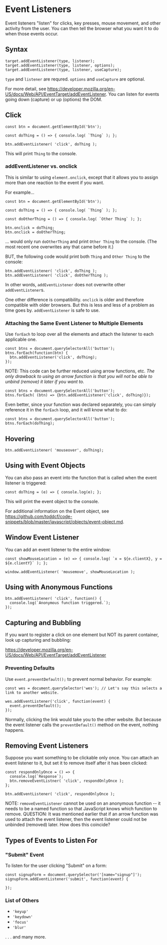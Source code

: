 # Event Listeners

Event listeners "listen" for clicks, key presses, mouse movement, and other activity from the user. You can then tell the browser what you want it to do when those events occur.


## Syntax

```
target.addEventListener(type, listener);
target.addEventListener(type, listener, options);
target.addEventListener(type, listener, useCapture);
```

`type` and `listener` are requred. `options` and `useCapture` are optional.

For more detail, see https://developer.mozilla.org/en-US/docs/Web/API/EventTarget/addEventListener. You can listen for events going down (capture) or up (options) the DOM.


## Click

```
const btn = document.getElementById('btn');

const doThing = () => { console.log( `Thing` ); };

btn.addEventListener( 'click', doThing );
```

This will print `Thing` to the console.


### addEventListener vs. onclick

This is similar to using `element.onclick`, except that it allows you to assign more than one reaction to the event if you want.

For example...

```
const btn = document.getElementById('btn');

const doThing = () => { console.log( `Thing` ); };

const doOtherThing = () => { console.log( `Other Thing` ); };

btn.onclick = doThing;
btn.onclick = doOtherThing;
```

... would only run `doOtherThing` and print `Other Thing` to the console. (The most recent one overwrites any that came before it.)

BUT, the following code would print both `Thing` and `Other Thing` to the console:

```
btn.addEventListener( 'click', doThing );
btn.addEventListener( 'click', doOtherThing );
```

In other words, `addEventListener` does not overwrite other `addEventListener`s.

One other difference is compatibility. `onclick` is older and therefore compatible with older browsers. But this is less and less of a problem as time goes by. `addEventListener` is safe to use.


### Attaching the Same Event Listener to Multiple Elements

Use `forEach` to loop over all the elements and attach the listener to each applicable one.

```
const btns = document.querySelectorAll('button');
btns.forEach(function(btn) {
  btn.addEventListener('click', doThing);
});
```

NOTE: This code can be further reduced using arrow functions, etc.  *The only drawback to using an arrow function is that you will not be able to unbind (remove) it later if you want to.*

```
const btns = document.querySelectorAll('button');
btns.forEach( (btn) => {btn.addEventListener('click', doThing)});
```

Even better, since your function was declared separately, you can simply reference it in the `forEach` loop, and it will know what to do:

```
const btns = document.querySelectorAll('button');
btns.forEach(doThing);
```


## Hovering

```
btn.addEventListener( 'mouseover', doThing);
```


## Using with Event Objects

You can also pass an event into the function that is called when the event listener is triggered:

```
const doThing = (e) => { console.log(e); };
```

This will print the event object to the console.

For additional information on the Event object, see https://github.com/toddcf/code-snippets/blob/master/javascript/objects/event-object.md.


## Window Event Listener

You can add an event listener to the entire window:

```
const showMouseLocation = (e) => { console.log( `x = ${e.clientX}, y = ${e.clientY}` ); };

window.addEventListener( 'mousemove', showMouseLocation );
```


## Using with Anonymous Functions

```
btn.addEventListener( 'click', function() {
  console.log(`Anonymous function triggered.`);
});
```


## Capturing and Bubbling

If you want to register a click on one element but NOT its parent container, look up capturing and bubbling:

https://developer.mozilla.org/en-US/docs/Web/API/EventTarget/addEventListener


### Preventing Defaults

Use `event.preventDefault();` to prevent normal behavior.  For example:

```
const wes = document.querySelector('wes'); // Let's say this selects a link to another website.

wes.addEventListener('click', function(event) {
  event.preventDefault();
});
```

Normally, clicking the link would take you to the other website.  But because the event listener calls the `preventDefault()` method on the event, nothing happens.


## Removing Event Listeners

Suppose you want something to be clickable only once. You can attach an event listener to it, but set it to remove itself after it has been clicked:

```
const respondOnlyOnce = () => {
  console.log(`Response`);
  btn.removeEventListner( 'click', respondOnlyOnce );
};

btn.addEventListener( 'click', respondOnlyOnce );
```

NOTE: `removeEventListener` cannot be used on an anonymous function -- it needs to be a named function so that JavaScript knows which function to remove.
QUESTION: It was mentioned earlier that if an arrow function was used to attach the event listener, then the event listener could not be unbinded (removed) later.  How does this coincide?


## Types of Events to Listen For

### "Submit" Event

To listen for the user clicking "Submit" on a form:

```
const signupForm = document.querySelector('[name="signup"]');
signupForm.addEventListener('submit', function(event) {

});
```


### List of Others

- `'keyup'`
- `'keydown'`
- `'focus'`
- `'blur'`

. . . and many more.
